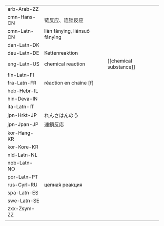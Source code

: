 | | | |
|-|-|-|
| arb-Arab-ZZ |  |  |
| cmn-Hans-CN | 链反应、连锁反应 |  |
| cmn-Latn-CN | liàn fǎnyìng, liánsuǒ fǎnyìng |  |
| dan-Latn-DK |  |  |
| deu-Latn-DE | Kettenreaktion |  |
| eng-Latn-US | chemical reaction | [[chemical substance]] |
| fin-Latn-FI |  |  |
| fra-Latn-FR | réaction en chaîne [f] |  |
| heb-Hebr-IL |  |  |
| hin-Deva-IN |  |  |
| ita-Latn-IT |  |  |
| jpn-Hrkt-JP | れんさはんのう |  |
| jpn-Jpan-JP | 連鎖反応 |  |
| kor-Hang-KR |  |  |
| kor-Kore-KR |  |  |
| nld-Latn-NL |  |  |
| nob-Latn-NO |  |  |
| por-Latn-PT |  |  |
| rus-Cyrl-RU | цепна́я реа́кция |  |
| spa-Latn-ES |  |  |
| swe-Latn-SE |  |  |
| zxx-Zsym-ZZ |  |  |
|  |  |  |
